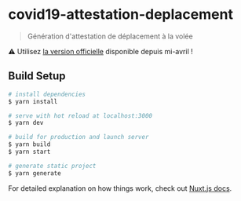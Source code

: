 # covid19-attestation-deplacement

> Génération d'attestation de déplacement à la volée

:warning: Utilisez [la version officielle](https://media.interieur.gouv.fr/deplacement-covid-19/) disponible depuis mi-avril !

## Build Setup

```bash
# install dependencies
$ yarn install

# serve with hot reload at localhost:3000
$ yarn dev

# build for production and launch server
$ yarn build
$ yarn start

# generate static project
$ yarn generate
```

For detailed explanation on how things work, check out [Nuxt.js docs](https://nuxtjs.org).
